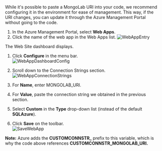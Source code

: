 While it's possible to paste a MongoLab URI into your code, we recommend configuring it in the environment for ease of management. This way, if the URI changes, you can update it through the Azure Management Portal without going to the code.


1. In the Azure Management Portal, select **Web Apps**.
1. Click the name of the web app in the Web Apps list.
![WebAppEntry][entry-website]  
<!-- deleted by customization
The Web App dashboard displays.
-->
<!-- keep by customization: begin -->
The Web Site dashboard displays.
<!-- keep by customization: end -->

1. Click **Configure** in the menu bar.  
![WebAppDashboardConfig][focus-mongolab-websitedashboard-config]

1. Scroll down to the Connection Strings section.  
![WebAppConnectionStrings][focus-mongolab-websiteconnectionstring]

1. For **Name**, enter MONGOLAB_URI.
1. For **Value**, paste the connection string we obtained in the previous section.
1. Select **Custom** in the **Type** drop-down list (instead of the default **SQLAzure**).
1. Click **Save** on the toolbar.  
![SaveWebApp][button-website-save]

<!-- deleted by customization
**Note:** Azure adds the **CUSTOMCONNSTR\_** prefix to this variable, which is why the code above references **CUSTOMCONNSTR\_MONGOLAB_URI.**
-->
<!-- keep by customization: begin -->
**Note:** Azure adds the **CUSTOMCONNSTR_** prefix to this variable, which is why the code above references **CUSTOMCONNSTR_MONGOLAB_URI.**
<!-- keep by customization: end -->

[entry-website]: ./media/howto-save-connectioninfo-mongolab/entry-website.png
[focus-mongolab-websitedashboard-config]: ./media/howto-save-connectioninfo-mongolab/focus-mongolab-websitedashboard-config.png
[focus-mongolab-websiteconnectionstring]: ./media/howto-save-connectioninfo-mongolab/focus-mongolab-websiteconnectionstring.png
[button-website-save]: ./media/howto-save-connectioninfo-mongolab/button-website-save.png

